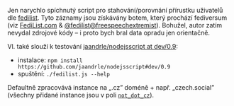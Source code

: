 Jen narychlo spíchnutý script pro stahování/porovnání přírustku uživatelů dle [fedilist](http://demo.fedilist.com/instance?q=&ip=&software=mastodon&registrations=&onion=).
Tyto záznamy jsou získávány botem, který prochází fediversum (viz [FediList.com](https://fedilist.com/) & [@fedilist@freespeechextremist](https://freespeechextremist.com/users/fedilist)).
Bohužel, autor zatím nevydal zdrojové kódy – i proto bych bral data opradu jen orientačně.

Vl. také slouží k testování [jaandrle/nodejsscript at dev/0.9](https://github.com/jaandrle/nodejsscript/tree/dev/0.9):
- instalace: `npm install https://github.com/jaandrle/nodejsscript#dev/0.9`
- spuštění: `./fedilist.js --help`

Defaultně zpracovává instance na „.cz” doméně + např. „czech.social” (všechny přidané instance jsou v poli [`not_dot_cz`](./fedilist.js#L3)).
